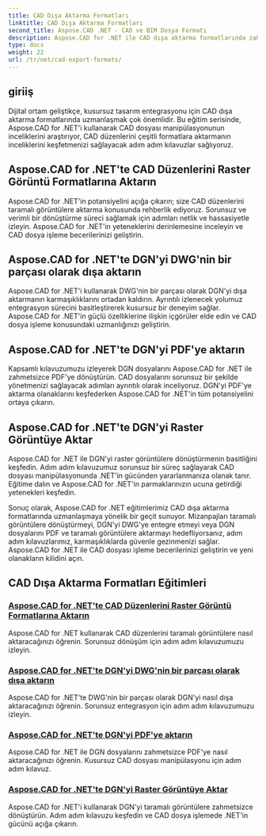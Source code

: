 ```yaml
---
title: CAD Dışa Aktarma Formatları
linktitle: CAD Dışa Aktarma Formatları
second_title: Aspose.CAD .NET - CAD ve BIM Dosya Formatı
description: Aspose.CAD for .NET ile CAD dışa aktarma formatlarında zahmetsizce ustalaşın. Öğreticilerle CAD düzenlerini dönüştürmeyi, DGN dosyalarını PDF'ye aktarmayı ve taramalı görüntüleri öğrenmeyi öğrenin.
type: docs
weight: 22
url: /tr/net/cad-export-formats/
---
```


## giriiş

Dijital ortam geliştikçe, kusursuz tasarım entegrasyonu için CAD dışa aktarma formatlarında uzmanlaşmak çok önemlidir. Bu eğitim serisinde, Aspose.CAD for .NET'i kullanarak CAD dosyası manipülasyonunun inceliklerini araştırıyor, CAD düzenlerini çeşitli formatlara aktarmanın inceliklerini keşfetmenizi sağlayacak adım adım kılavuzlar sağlıyoruz.

## Aspose.CAD for .NET'te CAD Düzenlerini Raster Görüntü Formatlarına Aktarın

Aspose.CAD for .NET'in potansiyelini açığa çıkarın; size CAD düzenlerini taramalı görüntülere aktarma konusunda rehberlik ediyoruz. Sorunsuz ve verimli bir dönüştürme süreci sağlamak için adımları netlik ve hassasiyetle izleyin. Aspose.CAD for .NET'in yeteneklerini derinlemesine inceleyin ve CAD dosya işleme becerilerinizi geliştirin.

## Aspose.CAD for .NET'te DGN'yi DWG'nin bir parçası olarak dışa aktarın

Aspose.CAD for .NET'i kullanarak DWG'nin bir parçası olarak DGN'yi dışa aktarmanın karmaşıklıklarını ortadan kaldırın. Ayrıntılı izlenecek yolumuz entegrasyon sürecini basitleştirerek kusursuz bir deneyim sağlar. Aspose.CAD for .NET'in güçlü özelliklerine ilişkin içgörüler elde edin ve CAD dosya işleme konusundaki uzmanlığınızı geliştirin.

## Aspose.CAD for .NET'te DGN'yi PDF'ye aktarın

Kapsamlı kılavuzumuzu izleyerek DGN dosyalarını Aspose.CAD for .NET ile zahmetsizce PDF'ye dönüştürün. CAD dosyalarını sorunsuz bir şekilde yönetmenizi sağlayacak adımları ayrıntılı olarak inceliyoruz. DGN'yi PDF'ye aktarma olanaklarını keşfederken Aspose.CAD for .NET'in tüm potansiyelini ortaya çıkarın.

## Aspose.CAD for .NET'te DGN'yi Raster Görüntüye Aktar

Aspose.CAD for .NET ile DGN'yi raster görüntülere dönüştürmenin basitliğini keşfedin. Adım adım kılavuzumuz sorunsuz bir süreç sağlayarak CAD dosyası manipülasyonunda .NET'in gücünden yararlanmanıza olanak tanır. Eğitime dalın ve Aspose.CAD for .NET'in parmaklarınızın ucuna getirdiği yetenekleri keşfedin.

Sonuç olarak, Aspose.CAD for .NET eğitimlerimiz CAD dışa aktarma formatlarında uzmanlaşmaya yönelik bir geçit sunuyor. Mizanpajları taramalı görüntülere dönüştürmeyi, DGN'yi DWG'ye entegre etmeyi veya DGN dosyalarını PDF ve taramalı görüntülere aktarmayı hedefliyorsanız, adım adım kılavuzlarımız, karmaşıklıklarda güvenle gezinmenizi sağlar. Aspose.CAD for .NET ile CAD dosyası işleme becerilerinizi geliştirin ve yeni olanakların kilidini açın.
## CAD Dışa Aktarma Formatları Eğitimleri
### [Aspose.CAD for .NET'te CAD Düzenlerini Raster Görüntü Formatlarına Aktarın](./export-cad-layouts-to-raster-image-formats/)
Aspose.CAD for .NET kullanarak CAD düzenlerini taramalı görüntülere nasıl aktaracağınızı öğrenin. Sorunsuz dönüşüm için adım adım kılavuzumuzu izleyin.
### [Aspose.CAD for .NET'te DGN'yi DWG'nin bir parçası olarak dışa aktarın](./export-dgn-as-part-of-dwg/)
Aspose.CAD for .NET'te DWG'nin bir parçası olarak DGN'yi nasıl dışa aktaracağınızı öğrenin. Sorunsuz entegrasyon için adım adım kılavuzumuzu izleyin.
### [Aspose.CAD for .NET'te DGN'yi PDF'ye aktarın](./export-dgn-to-pdf/)
Aspose.CAD for .NET ile DGN dosyalarını zahmetsizce PDF'ye nasıl aktaracağınızı öğrenin. Kusursuz CAD dosyası manipülasyonu için adım adım kılavuz.
### [Aspose.CAD for .NET'te DGN'yi Raster Görüntüye Aktar](./export-dgn-to-raster-image/)
Aspose.CAD for .NET'i kullanarak DGN'yi taramalı görüntülere zahmetsizce dönüştürün. Adım adım kılavuzu keşfedin ve CAD dosya işlemede .NET'in gücünü açığa çıkarın.